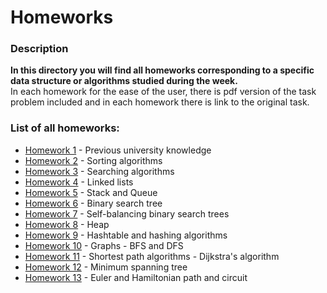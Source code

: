# Homeworks
### Description
**In this directory you will find all homeworks corresponding to a specific data structure or algorithms 
studied during the week.**\
In each homework for the ease of the user, there is pdf version of the task problem included and in each homework there is link to the original task. 

### List of all homeworks:
- [Homework 1](https://github.com/Iliyan31/Data-structures-and-algorithms/tree/main/Homeworks/Homework%201) - Previous university knowledge
- [Homework 2](https://github.com/Iliyan31/Data-structures-and-algorithms/tree/main/Homeworks/Homework%202) - Sorting algorithms
- [Homework 3](https://github.com/Iliyan31/Data-structures-and-algorithms/tree/main/Homeworks/Homework%203) - Searching algorithms 
- [Homework 4](https://github.com/Iliyan31/Data-structures-and-algorithms/tree/main/Homeworks/Homework%204) - Linked lists
- [Homework 5](https://github.com/Iliyan31/Data-structures-and-algorithms/tree/main/Homeworks/Homework%205) - Stack and Queue
- [Homework 6](https://github.com/Iliyan31/Data-structures-and-algorithms/tree/main/Homeworks/Homework%206) - Binary search tree
- [Homework 7](https://github.com/Iliyan31/Data-structures-and-algorithms/tree/main/Homeworks/Homework%207) - Self-balancing binary search trees
- [Homework 8](https://github.com/Iliyan31/Data-structures-and-algorithms/tree/main/Homeworks/Homework%208) - Heap
- [Homework 9](https://github.com/Iliyan31/Data-structures-and-algorithms/tree/main/Homeworks/Homework%209) - Hashtable and hashing algorithms
- [Homework 10](https://github.com/Iliyan31/Data-structures-and-algorithms/tree/main/Homeworks/Homework%2010) - Graphs - BFS and DFS
- [Homework 11](https://github.com/Iliyan31/Data-structures-and-algorithms/tree/main/Homeworks/Homework%2011) - Shortest path algorithms - Dijkstra's algorithm
- [Homework 12](https://github.com/Iliyan31/Data-structures-and-algorithms/tree/main/Homeworks/Homework%2012) - Minimum spanning tree
- [Homework 13](https://github.com/Iliyan31/Data-structures-and-algorithms/tree/main/Homeworks/Homework%2013) - Euler and Hamiltonian path and circuit
